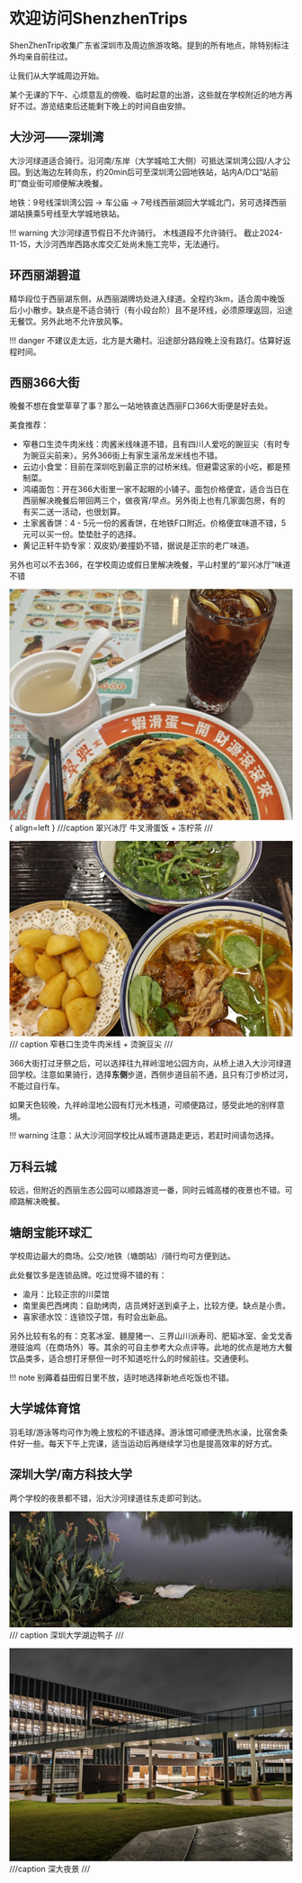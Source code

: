 # 欢迎访问ShenzhenTrips

ShenZhenTrip收集广东省深圳市及周边旅游攻略。提到的所有地点，除特别标注外均亲自前往过。

让我们从大学城周边开始。

某个无课的下午、心烦意乱的傍晚、临时起意的出游，这些就在学校附近的地方再好不过。游览结束后还能剩下晚上的时间自由安排。

## 大沙河——深圳湾

大沙河绿道适合骑行。沿河南/东岸（大学城哈工大侧）可抵达深圳湾公园/人才公园。到达海边左转向东，约20min后可至深圳湾公园地铁站，站内A/D口“站前町”商业街可顺便解决晚餐。

地铁：9号线深圳湾公园 -> 车公庙 -> 7号线西丽湖回大学城北门，另可选择西丽湖站换乘5号线至大学城地铁站。

!!! warning
    大沙河绿道节假日不允许骑行。
    木栈道段不允许骑行。
    截止2024-11-15，大沙河西岸西路水库交汇处尚未施工完毕，无法通行。

## 环西丽湖碧道

精华段位于西丽湖东侧，从西丽湖牌坊处进入绿道。全程约3km，适合周中晚饭后小小散步。缺点是不适合骑行（有小段台阶）且不是环线，必须原理返回，沿途无餐饮。另外此地不允许放风筝。

!!! danger
    不建议走太远，北方是大磡村。沿途部分路段晚上没有路灯。估算好返程时间。

## 西丽366大街

晚餐不想在食堂草草了事？那么一站地铁直达西丽F口366大街便是好去处。

美食推荐：

- 窄巷口生烫牛肉米线：肉酱米线味道不错，且有四川人爱吃的豌豆尖（有时专为豌豆尖前来）。另外366街上有家生滚吊龙米线也不错。
- 云边小食堂：目前在深圳吃到最正宗的过桥米线。但避雷这家的小吃，都是预制菜。
- 鸿禧面包：开在366大街里一家不起眼的小铺子。面包价格便宜，适合当日在西丽解决晚餐后带回两三个，做夜宵/早点。另外街上也有几家面包房，有的有买二送一活动，也很划算。
- 土家酱香饼：4 - 5元一份的酱香饼，在地铁F口附近。价格便宜味道不错，5元可以买一份。垫垫肚子的选择。 
- 黄记正轩牛奶专家：双皮奶/姜撞奶不错，据说是正宗的老广味道。

另外也可以不去366，在学校周边或假日里解决晚餐，平山村里的“翠兴冰厅”味道不错

![翠兴冰厅 牛叉滑蛋饭 + 冻柠茶](images/IMG_20241114_181348.jpg){ align=left }
///caption
翠兴冰厅 牛叉滑蛋饭 + 冻柠茶
///

![米线](images/窄巷口米线.jpg)
/// caption
窄巷口生烫牛肉米线 + 烫豌豆尖
///

366大街打过牙祭之后，可以选择往九祥岭湿地公园方向，从桥上进入大沙河绿道回学校。注意如果骑行，选择**东侧**步道，西侧步道目前不通，且只有汀步桥过河，不能过自行车。

如果天色较晚，九祥岭湿地公园有灯光木栈道，可顺便路过，感受此地的别样意境。

!!! warning
    注意：从大沙河回学校比从城市道路走更远，若赶时间请勿选择。

## 万科云城

较远，但附近的西丽生态公园可以顺路游览一番，同时云城高楼的夜景也不错。可顺路解决晚餐。

## 塘朗宝能环球汇

学校周边最大的商场。公交/地铁（塘朗站）/骑行均可方便到达。

此处餐饮多是连锁品牌。吃过觉得不错的有：

- 渝月：比较正宗的川菜馆
- 南里奥巴西烤肉：自助烤肉，店员烤好送到桌子上，比较方便。缺点是小贵。
- 喜家德水饺：连锁饺子馆，有时会出新品。

另外比较有名的有：克茗冰室、麺屋猪一、三界山川派寿司、肥韬冰室、金戈戈香港豉油鸡（在商场外）等。其余的可自主参考大众点评等。此地的优点是地方大餐饮品类多，适合想打牙祭但一时不知道吃什么的时候前往。交通便利。

!!! note
    别薅着益田假日里不放，适时地选择新地点吃饭也不错。

## 大学城体育馆

羽毛球/游泳等均可作为晚上放松的不错选择。游泳馆可顺便洗热水澡，比宿舍条件好一些。每天下午上完课，适当运动后再继续学习也是提高效率的好方式。

## 深圳大学/南方科技大学

两个学校的夜景都不错，沿大沙河绿道往东走即可到达。

![alt text](images/IMG_20241115_195923.jpg)
/// caption
深圳大学湖边鸭子
///

![](images/微信图片_20241115223223.jpg)
///caption
深大夜景
///
